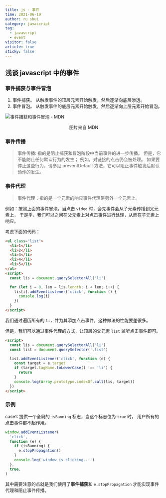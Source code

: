 ```yaml
---
title: js - 事件
time: 2021-06-19
author: ru shui
category: javascript
tag:
  - javascript
  - event
visitor: false
article: true
sticky: false
---
```


## 浅谈 javascript 中的事件

### 事件捕获与事件冒泡

1. 事件捕获。
   从触发事件的顶层元素开始触发，然后逐渐向底层渗透。
2. 事件冒泡。
   从触发事件的底层元素开始触发，然后逐渐向上层元素开始冒泡。

![ 事件捕获和事件冒泡 - MDN ](https://mdn.mozillademos.org/files/14075/bubbling-capturing.png)

<center>图片来自 MDN</center>

### 事件传播

> 事件传播: 指的是阻止捕获和冒泡阶段中当前事件的进一步传播。
> 但是，它不能防止任何默认行为的发生； 例如，对链接的点击仍会被处理。
> 如果要停止这些行为，请参见 preventDefault 方法，它可以阻止事件触发后默认动作的发生。

### 事件代理

> 事件代理：指的是一个元素的响应事件代理带另外一个元素上。

例如：按照上面的事件冒泡，当点击 `video` 时，会先事件会从子元素传播到父元素上，
于是乎，我们可以之间在父元素上对点击事件进行处理，从而在子元素上响应。

考虑下面的代码：

```html
<ul class="list">
  <li>1</li>
  <li>2</li>
  <li>3</li>
  <li>4</li>
  <li>5</li>
</ul>
<script>
  const lis = document.querySelectorAll('li')

  for (let i = 0, len = lis.length; i < len; i++) {
    lis[i].addEventListener('click', function () {
      console.log(i)
    })
  }
</script>
```

我们通过遍历所有的 `li`，并为其添加点击事件，这种做法的性能要差很多。

但是，我们可以通过事件代理的方式，让顶层的父元素 `list` 监听点击事件即可。

```html
<script>
  const lis = document.querySelectorAll('li')
  const list = document.querySelector('.list')

  list.addEventListener('click', function (e) {
    const target = e.target
    if (target.tagName.toLowerCase() !== 'li') {
      return
    }
    console.log(Array.prototype.indexOf.call(lis, target))
  })
</script>
```

### 示例

case1: 提供一个全局的 `isBanning` 标志，当这个标志位为 `true` 时，
用户所有的点击事件都不起作用。

```javascript
window.addEventListener(
  'click',
  function (e) {
    if (isBanning) {
      e.stopPropagation()
    }
    console.log('window is clicking...')
  },
  true,
)
```

其中需要注意的点就是我们使用了**事件捕获**和 `e.stopPropagation` 才能实现事件
代理和阻止事件传播。
